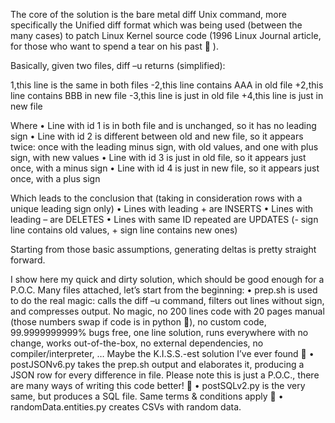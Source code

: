 The core of the solution is the bare metal diff Unix command, more specifically the Unified diff format which was being used (between the many cases) to patch Linux Kernel source code (1996 Linux Journal article, for those who want to spend a tear on his past  ).

Basically, given two files, diff –u returns (simplified):

1,this line is the same in both files
-2,this line contains AAA in old file
+2,this line contains BBB in new file
-3,this line is just in old file
+4,this line is just in new file


Where
•	Line with id 1 is in both file and is unchanged, so it has no leading sign
•	Line with id 2 is different between old and new file, so it appears twice: once with the leading minus sign, with old values, and one with plus sign, with new values
•	Line with id 3 is just in old file, so it appears just once, with a minus sign
•	Line with id 4 is just in new file, so it appears just once, with a plus sign

Which leads to the conclusion that (taking in consideration rows with a unique leading sign only)
•	Lines with leading + are INSERTS
•	Lines with leading – are DELETES
•	Lines with same ID repeated are UPDATES (- sign line contains old values, + sign line contains new ones)

Starting from those basic assumptions, generating deltas is pretty straight forward.

I show here my quick and dirty solution, which should be good enough for a P.O.C.
Many files attached, let’s start from the beginning:
•	prep.sh is used to do the real magic: calls the diff –u command, filters out lines without sign, and compresses output.
No magic, no 200 lines code with 20 pages manual (those numbers swap if code is in python ), no custom code, 99.9999999999% bugs free,  one line solution, runs everywhere with no change, works out-of-the-box, no external dependencies, no compiler/interpreter, …
Maybe the K.I.S.S.-est solution I’ve ever found 
•	postJSONv6.py takes the prep.sh output and elaborates it, producing a JSON row for every difference in file.
Please note this is just a P.O.C., there are many ways of writing this code better! 
•	postSQLv2.py is the very same, but produces a SQL file. Same terms & conditions apply 
•	randomData.entities.py creates CSVs with random data.
